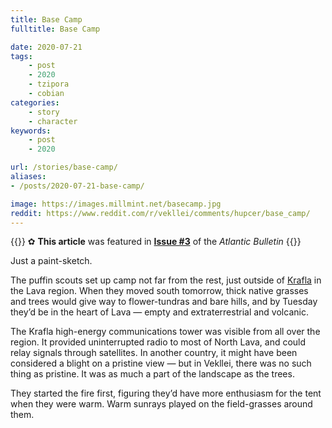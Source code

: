 ```yaml
---
title: Base Camp
fulltitle: Base Camp

date: 2020-07-21
tags:
    - post
    - 2020
    - tzipora
    - cobian
categories:
    - story
    - character
keywords:
    - post
    - 2020

url: /stories/base-camp/
aliases:
- /posts/2020-07-21-base-camp/

image: https://images.millmint.net/basecamp.jpg
reddit: https://www.reddit.com/r/vekllei/comments/hupcer/base_camp/
---
```


{{<hint story>}}
✿ **This article** was featured in [**Issue #3**](/news/bulletin/2020/3) of the *Atlantic Bulletin*
{{</hint>}}

Just a paint-sketch.

The puffin scouts set up camp not far from the rest, just outside of [Krafla](/factbook/landscape/boroughs/krafla/) in the Lava region. When they moved south tomorrow, thick native grasses and trees would give way to flower-tundras and bare hills, and by Tuesday they’d be in the heart of Lava — empty and extraterrestrial and volcanic.

The Krafla high-energy communications tower was visible from all over the region. It provided uninterrupted radio to most of North Lava, and could relay signals through satellites. In another country, it might have been considered a blight on a pristine view — but in Vekllei, there was no such thing as pristine. It was as much a part of the landscape as the trees.

They started the fire first, figuring they’d have more enthusiasm for the tent when they were warm. Warm sunrays played on the field-grasses around them.
